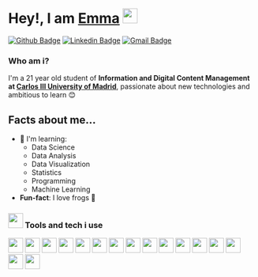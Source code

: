 <h1>Hey!, I am <a href="https://github.com/emmaarenas">Emma</a> <img height="30" src="https://media.tenor.com/e3GqicbfhMYAAAAi/get-greeting-get-greetings.gif"></h1>
</h1>

[![Github Badge](http://img.shields.io/badge/-Github-black?style=flat-square&logo=github&link=https://github.com/emmaarenas/)](https://github.com/emmaaarenas/) 
[![Linkedin Badge](https://img.shields.io/badge/-LinkedIn-blue?style=flat-square&logo=Linkedin&logoColor=white&link=https://www.linkedin.com/in/emma-arenas/)](https://www.linkedin.com/in/emma-arenas)
[![Gmail Badge](https://img.shields.io/badge/-Gmail-d14836?style=flat-square&logo=Gmail&logoColor=white&link=mailto:emmaarenasvillaverde@gmail.com)](mailto:emmaarenasvillaverde@gmail.com)

### Who am i?
I'm a 21 year old student of **Information and Digital Content Management at [Carlos III University of Madrid](<https://www.uc3m.es/home>)**,  passionate about new technologies and ambitious to learn 😊 

## Facts about me...
- 🎯 I'm learning:
  - Data Science
  - Data Analysis
  - Data Visualization
  - Statistics
  - Programming
  - Machine Learning  
- **Fun-fact**: I love frogs 🐸

### <img src="https://media.tenor.com/jQNca-eFbb0AAAAi/peach-goma-pc-headset.gif" width="30"> Tools and tech i use
<code><img height="30" src="https://cdn.iconscout.com/icon/free/png-256/free-python-3521655-2945099.png?f=webp"></code>
<code><img height="30" src="https://upload.wikimedia.org/wikipedia/commons/6/6a/JavaScript-logo.png"></code>
<code><img height="30" src="https://camo.githubusercontent.com/ea108c38dac63a32f2a6743353e58dafa034039b62af4eda8d0142041394c1ba/68747470733a2f2f75706c6f61642e77696b696d656469612e6f72672f77696b6970656469612f636f6d6d6f6e732f7468756d622f362f36312f48544d4c355f6c6f676f5f616e645f776f72646d61726b2e7376672f35313270782d48544d4c355f6c6f676f5f616e645f776f72646d61726b2e7376672e706e67"></code>
<code><img height="30" src="https://camo.githubusercontent.com/84b7e019b2fc008795edcd770727c58b1ebb6cdac5a14a190a4e85748a265316/68747470733a2f2f75706c6f61642e77696b696d656469612e6f72672f77696b6970656469612f636f6d6d6f6e732f7468756d622f642f64352f435353335f6c6f676f5f616e645f776f72646d61726b2e7376672f3132303070782d435353335f6c6f676f5f616e645f776f72646d61726b2e7376672e706e67"></code>
<code><img height="30" src="https://static-00.iconduck.com/assets.00/rstudio-icon-2048x2048-nt33yx0r.png"></code>
<code><img height="30" src="https://camo.githubusercontent.com/b13d496ed2e6563835a86b79df346337f871c4e738cbe1896897144e8977321d/68747470733a2f2f7777772e62696d696e642e65732f66696c65732f696d672f617a7572652f6d61696e2d71696d672d37616238376434393733376230623132666264633830366566666163323162332e706e67"></code>
<code><img height="30" src="https://store-images.s-microsoft.com/image/apps.3065.691feadc-e3fa-4b75-8036-7b61d3fa43d7.e0142845-e0c5-4ca3-9761-cac9a75c1be8.d18499e4-2c79-4783-b89f-4e199b20168b.png"></code>
<code><img height="30" src="https://upload.wikimedia.org/wikipedia/commons/thumb/3/38/Jupyter_logo.svg/883px-Jupyter_logo.svg.png"></code>
<code><img height="30" src="https://user-images.githubusercontent.com/674621/71187801-14e60a80-2280-11ea-94c9-e56576f76baf.png"></code>
<code><img height="30" src="https://camo.githubusercontent.com/abaa16cf0f09d3f13a163f9deebad0f38cbc06f0b8bfbeb9c0f9860a949e77f1/68747470733a2f2f6d69726f2e6d656469756d2e636f6d2f6d61782f3635302f312a7a7a7664526d484747584f4e5a7075513246657173512e706e67"></code>
<code><img height="30" src="https://www.svgrepo.com/show/354428/tableau-icon.svg"></code>
<code><img height="30" src="https://camo.githubusercontent.com/1b70e9ef7d2502e4a14754d227374c6016792e3800cd08c8dade3a1a257b78c0/68747470733a2f2f75706c6f61642e77696b696d656469612e6f72672f77696b6970656469612f636f6d6d6f6e732f332f33332f4669676d612d6c6f676f2e737667"></code>
<code><img height="30" src="https://freepnglogo.com/images/all_img/1691829400logo-canva-png.png"></code>
<code><img height="30" src="https://cdn4.iconfinder.com/data/icons/logos-and-brands/512/189_Kaggle_logo_logos-512.png"></code>
<code><img height="30" src="https://upload.wikimedia.org/wikipedia/commons/thumb/e/ef/Stack_Overflow_icon.svg/768px-Stack_Overflow_icon.svg.png"></code>
<code><img height="30" src="https://camo.githubusercontent.com/e259410cda97667ad6de9b8afe81836f058e8dd6b2b4a698d2b244dd73c76795/68747470733a2f2f64697374726561752e636f6d2f6769746875622e737667"></code>
